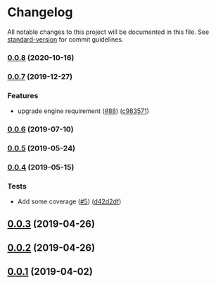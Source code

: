 # Changelog

All notable changes to this project will be documented in this file. See [standard-version](https://github.com/conventional-changelog/standard-version) for commit guidelines.

### [0.0.8](https://github.com/RomainMuller/pko/compare/v0.0.7...v0.0.8) (2020-10-16)

### [0.0.7](https://github.com/RomainMuller/pko/compare/v0.0.6...v0.0.7) (2019-12-27)


### Features

* upgrade engine requirement ([#88](https://github.com/RomainMuller/pko/issues/88)) ([c983571](https://github.com/RomainMuller/pko/commit/c9835718137fd87f9cd7d79e0b68f271d029040d))

### [0.0.6](https://github.com/RomainMuller/pko/compare/v0.0.5...v0.0.6) (2019-07-10)



### [0.0.5](https://github.com/RomainMuller/pko/compare/v0.0.4...v0.0.5) (2019-05-24)



### [0.0.4](https://github.com/RomainMuller/pko/compare/v0.0.3...v0.0.4) (2019-05-15)


### Tests

* Add some coverage ([#5](https://github.com/RomainMuller/pko/issues/5)) ([d42d2df](https://github.com/RomainMuller/pko/commit/d42d2df))



## [0.0.3](https://github.com/RomainMuller/pko/compare/v0.0.2...v0.0.3) (2019-04-26)



## [0.0.2](https://github.com/RomainMuller/pko/compare/v0.0.1...v0.0.2) (2019-04-26)



## [0.0.1](https://github.com/RomainMuller/pko/tree/v0.0.1) (2019-04-02)
